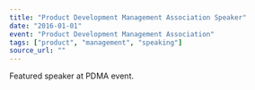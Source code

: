 ```yaml
---
title: "Product Development Management Association Speaker"
date: "2016-01-01"
event: "Product Development Management Association"
tags: ["product", "management", "speaking"]
source_url: ""
---
```


Featured speaker at PDMA event.
